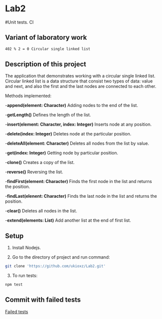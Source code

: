 # Lab2
#Unit tests. CI

## Variant of laboratory work

```bash
402 % 2 = 0 Circular single linked list
```

## Description of this project
The application that demonstrates working with a circular single linked list.
Circular linked list is a data structure that consist two types of data: value and next, and also the first and the last nodes are connected to each other.

Methods implemented:

-**append(element: Character)**
Adding nodes to the end of the list.

-**getLength()**
Defines the length of the list.

-**insert(element: Character, index: Integer)**
Inserts node at any position.

-**delete(index: Integer)**
Deletes node at the particular position.

-**deleteAll(element: Character)**
Deletes all nodes from the list by value.

-**get(index: Integer)**
Getting node by particular position.

-**clone()**
Creates a copy of the list.

-**reverse()**
Reversing the list.

-**findFirst(element: Character)**
Finds the first node in the list and returns the position.

-**findLast(elenent: Character)**
Finds the last node in the list and returns the position.

-**clear()**
Deletes all nodes in the list.

-**extend(elements: List)**
Add another list at the end of first list.

## Setup

1. Install Nodejs.

2. Go to the directory of project and run command:

```bash
git clone 'https://github.com/ukioxz/Lab2.git'
```
3. To run tests:

```bash
npm test
```

## Commit with failed tests
[Failed tests](https://github.com/ukioxz/Lab2/commit/d5d9bc24709064ef3ad8a2758094dd80a5c61ae7)
